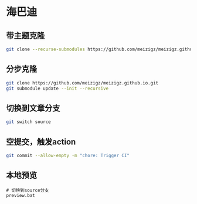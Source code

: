 # 海巴迪

## 带主题克隆

```sh
git clone --recurse-submodules https://github.com/meizigz/meizigz.github.io.git
```

## 分步克隆

```sh
git clone https://github.com/meizigz/meizigz.github.io.git
git submodule update --init --recursive
```

## 切换到文章分支

```sh
git switch source
```

## 空提交，触发action

```sh
git commit --allow-empty -m "chore: Trigger CI"
```

## 本地预览

```
# 切换到source分支
preview.bat
```